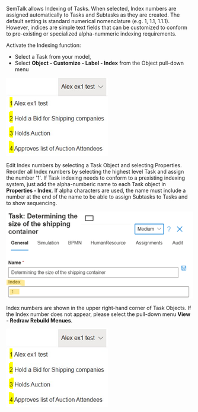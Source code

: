 SemTalk allows Indexing of Tasks. When selected, Index numbers are assigned automatically to Tasks and Subtasks as they are created. The default setting is standard numerical nomenclature (e.g. 1, 1.1, 1.1.1). However, indices are simple text fields that can be customized to conform to pre-existing or specialized alpha-nummeric indexing requirements.

Activate the Indexing function:

* Select a Task from your model,
* Select **Object - Customize - Label - Index** from the Object pull-down menu

![](https://github.com/SemTalkOnline/SemTalkOnline/blob/main/images/IndexD.png)

Edit Index numbers by selecting a Task Object and selecting Properties. Reorder all Index numbers by selecting the highest level Task and assign the number '1'. If Task indexing needs to conform to a prexisting indexing system, just add the alpha-numberic name to each Task object in **Properties - Index**. If alpha characters are used, the name must include a number at the end of the name to be able to assign Subtasks to Tasks and to show sequencing. 

![alt text](images/IndexB.png)

Index numbers are shown in the upper right-hand corner of Task Objects. If the Index number does not appear, please select the pull-down menu **View - Redraw Rebuild Menues**.

![alt text](images/IndexD.png)


